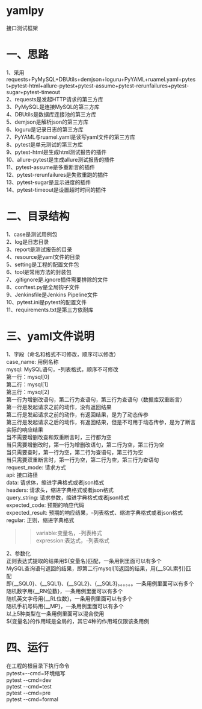 # yamlpy  
接口测试框架  


# 一、思路         
1、采用requests+PyMySQL+DBUtils+demjson+loguru+PyYAML+ruamel.yaml+pytest+pytest-html+allure-pytest+pytest-assume+pytest-rerunfailures+pytest-sugar+pytest-timeout  
2、requests是发起HTTP请求的第三方库    
3、PyMySQL是连接MySQL的第三方库   
4、DBUtils是数据库连接池的第三方库  
5、demjson是解析json的第三方库  
6、loguru是记录日志的第三方库  
7、PyYAML与ruamel.yaml是读写yaml文件的第三方库  
8、pytest是单元测试的第三方库  
9、pytest-html是生成html测试报告的插件  
10、allure-pytest是生成allure测试报告的插件  
11、pytest-assume是多重断言的插件  
12、pytest-rerunfailures是失败重跑的插件   
13、pytest-sugar是显示进度的插件  
14、pytest-timeout是设置超时时间的插件  


# 二、目录结构    
1、case是测试用例包              
2、log是日志目录         
3、report是测试报告的目录       
4、resource是yaml文件的目录      
5、setting是工程的配置文件包            
6、tool是常用方法的封装包  
7、.gitignore是.ignore插件需要排除的文件  
8、conftest.py是全局钩子文件  
9、Jenkinsfile是Jenkins Pipeline文件  
10、pytest.ini是pytest的配置文件  
11、requirements.txt是第三方依耐库   


# 三、yaml文件说明  
1、字段（命名和格式不可修改，顺序可以修改）  
case_name: 用例名称  
mysql: MySQL语句，-列表格式，顺序不可修改  
第一行：mysql[0]  
第二行：mysql[1]  
第三行：mysql[2]  
第一行为增删改语句，第二行为查语句，第三行为查语句（数据库双重断言）  
第一行是发起请求之前的动作，没有返回结果  
第二行是发起请求之前的动作，有返回结果，是为了动态传参  
第三行是发起请求之后的动作，有返回结果，但是不可用于动态传参，是为了断言实际的响应结果  
当不需要增删改查和双重断言时，三行都为空  
当只需要增删改时，第一行为增删改语句，第二行为空，第三行为空  
当只需要查时，第一行为空，第二行为查语句，第三行为空  
当只需要双重断言时，第一行为空，第二行为空，第三行为查语句  
request_mode: 请求方式  
api: 接口路径  
data: 请求体，缩进字典格式或者json格式     
headers: 请求头，缩进字典格式或者json格式    
query_string: 请求参数，缩进字典格式或者json格式    
expected_code: 预期的响应代码    
expected_result: 预期的响应结果，-列表格式、缩进字典格式或者json格式  
regular: 正则，缩进字典格式  
>>variable:变量名，-列表格式  
>>expression:表达式，-列表格式  

2、参数化  
正则表达式提取的结果用${变量名}匹配，一条用例里面可以有多个  
MySQL查询语句返回的结果，即第二行mysql[1]返回的结果，用{__SQL索引}匹配  
即{__SQL0}、{__SQL1}、{__SQL2}、{__SQL3}。。。。。。一条用例里面可以有多个  
随机数字用{__RN位数}，一条用例里面可以有多个   
随机英文字母用{__RL位数}，一条用例里面可以有多个  
随机手机号码用{__MP}，一条用例里面可以有多个  
以上5种类型在一条用例里面可以混合使用  
${变量名}的作用域是全局的，其它4种的作用域仅限该条用例  


# 四、运行  
在工程的根目录下执行命令  
pytest+--cmd=环境缩写  
pytest --cmd=dev  
pytest --cmd=test  
pytest --cmd=pre  
pytest --cmd=formal  

